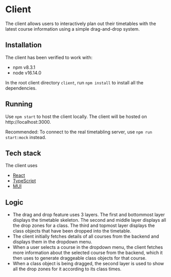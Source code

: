 # Client

The client allows users to interactively plan out their timetables with the latest course information using a simple drag-and-drop system.

## Installation

The client has been verified to work with:

- npm v8.3.1
- node v16.14.0

In the root client directory `client`, run `npm install` to install all the dependencies.

## Running

Use `npm start` to host the client locally. The client will be hosted on http://localhost:3000.

Recommended: To connect to the real timetabling server, use `npm run start:mock` instead.

## Tech stack

The client uses

- [React](https://reactjs.org/)
- [TypeScript](https://www.typescriptlang.org/)
- [MUI](https://mui.com/)

## Logic

- The drag and drop feature uses 3 layers. The first and bottommost layer displays the timetable skeleton. The second and middle layer displays all the drop zones for a class. The third and topmost layer displays the class objects that have been dropped into the timetable.
- The client initially fetches details of all courses from the backend and displays them in the dropdown menu.
- When a user selects a course in the dropdown menu, the client fetches more information about the selected course from the backend, which it then uses to generate draggeable class objects for that course.
- When a class object is being dragged, the second layer is used to show all the drop zones for it according to its class times.

